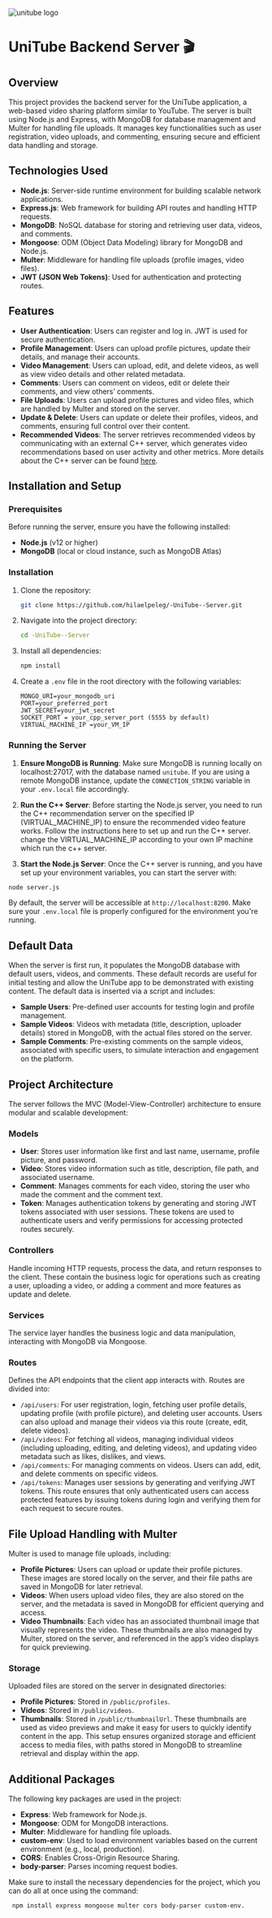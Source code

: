 ![unitube logo](<assets/unitube logo for README.png>)

# UniTube Backend Server 🎬

## Overview
This project provides the backend server for the UniTube application, a web-based video sharing platform similar to YouTube. The server is built using Node.js and Express, with MongoDB for database management and Multer for handling file uploads. It manages key functionalities such as user registration, video uploads, and commenting, ensuring secure and efficient data handling and storage.

## Technologies Used
- **Node.js**: Server-side runtime environment for building scalable network applications.
- **Express.js**: Web framework for building API routes and handling HTTP requests.
- **MongoDB**: NoSQL database for storing and retrieving user data, videos, and comments.
- **Mongoose**: ODM (Object Data Modeling) library for MongoDB and Node.js.
- **Multer**: Middleware for handling file uploads (profile images, video files).
- **JWT (JSON Web Tokens)**: Used for authentication and protecting routes.

## Features
- **User Authentication**: Users can register and log in. JWT is used for secure authentication.
- **Profile Management**: Users can upload profile pictures, update their details, and manage their accounts.
- **Video Management**: Users can upload, edit, and delete videos, as well as view video details and other related metadata.
- **Comments**: Users can comment on videos, edit or delete their comments, and view others’ comments.
- **File Uploads**: Users can upload profile pictures and video files, which are handled by Multer and stored on the server.
- **Update & Delete**: Users can update or delete their profiles, videos, and comments, ensuring full control over their content.
- **Recommended Videos**: The server retrieves recommended videos by communicating with an external C++ server, which generates video recommendations based on user activity and other metrics. More details about the C++ server can be found [here](https://github.com/OrelShai/-UniTube--Server-cpp).


## Installation and Setup

### Prerequisites
Before running the server, ensure you have the following installed:
- **Node.js** (v12 or higher)
- **MongoDB** (local or cloud instance, such as MongoDB Atlas)

### Installation
1. Clone the repository:
    ```bash
    git clone https://github.com/hilaelpeleg/-UniTube--Server.git
    ```

2. Navigate into the project directory:
    ```bash
    cd -UniTube--Server
    ```

3. Install all dependencies:
    ```bash
    npm install
    ```

4. Create a `.env` file in the root directory with the following variables:
    ```env
    MONGO_URI=your_mongodb_uri
    PORT=your_preferred_port
    JWT_SECRET=your_jwt_secret
    SOCKET_PORT = your_cpp_server_port (5555 by default)
    VIRTUAL_MACHINE_IP =your_VM_IP
    ```

### Running the Server

1. **Ensure MongoDB is Running**:
 Make sure MongoDB is running locally on localhost:27017, with the database named `unitube`. If you are using a remote MongoDB instance, update the `CONNECTION_STRING` variable in your `.env.local` file accordingly.

2. **Run the C++ Server**:
 Before starting the Node.js server, you need to run the C++ recommendation server on the specified IP (VIRTUAL_MACHINE_IP) to ensure the recommended video feature works. Follow the instructions here to set up and run the C++ server. change the VIRTUAL_MACHINE_IP according to your own IP machine which run the c++ server.

2. **Start the Node.js Server**:
Once the C++ server is running, and you have set up your environment variables, you can start the server with:
```bash
node server.js
```

By default, the server will be accessible at `http://localhost:8200`.
Make sure your `.env.local` file is properly configured for the environment you're running.

## Default Data
When the server is first run, it populates the MongoDB database with default users, videos, and comments. These default records are useful for initial testing and allow the UniTube app to be demonstrated with existing content. The default data is inserted via a script and includes:

- **Sample Users**: Pre-defined user accounts for testing login and profile management.
- **Sample Videos**: Videos with metadata (title, description, uploader details) stored in MongoDB, with the actual files stored on the server.
- **Sample Comments**: Pre-existing comments on the sample videos, associated with specific users, to simulate interaction and engagement on the platform.


## Project Architecture
The server follows the MVC (Model-View-Controller) architecture to ensure modular and scalable development:

### Models
- **User**: Stores user information like first and last name, username, profile picture, and password.
- **Video**: Stores video information such as title, description, file path, and associated username.
- **Comment**: Manages comments for each video, storing the user who made the comment and the comment text.
- **Token**: Manages authentication tokens by generating and storing JWT tokens associated with user sessions. These tokens are used to authenticate users and verify permissions for accessing protected routes securely.
  
### Controllers
Handle incoming HTTP requests, process the data, and return responses to the client. These contain the business logic for operations such as creating a user, uploading a video, or adding a comment and more features as update and delete.

### Services
The service layer handles the business logic and data manipulation, interacting with MongoDB via Mongoose.

### Routes
Defines the API endpoints that the client app interacts with. Routes are divided into:
- `/api/users`: For user registration, login, fetching user profile details, updating profile (with profile picture), and deleting user accounts.
                Users can also upload and manage their videos via this route (create, edit, delete videos).
- `/api/videos`: For fetching all videos, managing individual videos (including uploading, editing, and deleting videos), and updating video metadata such as likes, dislikes, and views.
- `/api/comments`: For managing comments on videos. Users can add, edit, and delete comments on specific videos.
- `/api/tokens`: Manages user sessions by generating and verifying JWT tokens. This route ensures that only authenticated users can access protected features by issuing tokens during login and verifying them for each request to secure routes.


## File Upload Handling with Multer
Multer is used to manage file uploads, including:
- **Profile Pictures**: Users can upload or update their profile pictures. These images are stored locally on the server, and their file paths are saved in MongoDB for later retrieval.
- **Videos**: When users upload video files, they are also stored on the server, and the metadata is saved in MongoDB for efficient querying and access.
- **Video Thumbnails**: Each video has an associated thumbnail image that visually represents the video. These thumbnails are also managed by Multer, stored on the server, and referenced in the app’s video displays for quick previewing.

### Storage
Uploaded files are stored on the server in designated directories:
- **Profile Pictures**: Stored in `/public/profiles`.
- **Videos**: Stored in `/public/videos`.
- **Thumbnails**: Stored in `/public/thumbnailUrl`. These thumbnails are used as video previews and make it easy for users to quickly identify content in the app.
This setup ensures organized storage and efficient access to media files, with paths stored in MongoDB to streamline retrieval and display within the app.

## Additional Packages
The following key packages are used in the project:

- **Express**: Web framework for Node.js.
- **Mongoose**: ODM for MongoDB interactions.
- **Multer**: Middleware for handling file uploads.
- **custom-env**: Used to load environment variables based on the current environment (e.g., local, production).
- **CORS**: Enables Cross-Origin Resource Sharing.
- **body-parser**: Parses incoming request bodies.

Make sure to install the necessary dependencies for the project, which you can do all at once using the command:
```bash
 npm install express mongoose multer cors body-parser custom-env.
 ```
 
